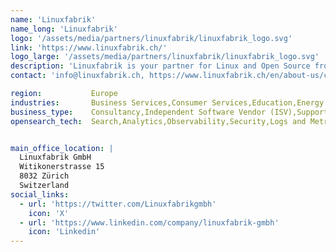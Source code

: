 ```yaml
---
name: 'Linuxfabrik'
name_long: 'Linuxfabrik'
logo: '/assets/media/partners/linuxfabrik/linuxfabrik_logo.svg'
link: 'https://www.linuxfabrik.ch/'
logo_large: '/assets/media/partners/linuxfabrik/linuxfabrik_logo.svg'
description: 'Linuxfabrik is your partner for Linux and Open Source from Zurich/Switzerland. We help companies with all aspects of Linux and Open Source software, from consulting to secure operation and maintenance. As part of our service and support models, we can help you with almost any Linux and Open Source need, including OpenSearch.'
contact: 'info@linuxfabrik.ch, https://www.linuxfabrik.ch/en/about-us/contact/'

region:           Europe
industries:       Business Services,Consumer Services,Education,Energy and Utilities,Healthcare,Media and Entertainment,Public Sector,Non-Profit,Retail and e-Commerce,Software and Technology,Financial Services
business_type:    Consultancy,Independent Software Vendor (ISV),Support,Systems Inegrator
opensearch_tech:  Search,Analytics,Observability,Security,Logs and Metrics


main_office_location: |
  Linuxfabrik GmbH
  Witikonerstrasse 15
  8032 Zürich
  Switzerland
social_links:
  - url: 'https://twitter.com/Linuxfabrikgmbh'
    icon: 'X'
  - url: 'https://www.linkedin.com/company/linuxfabrik-gmbh'
    icon: 'Linkedin'
---
```

